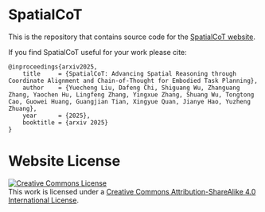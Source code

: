 # SpatialCoT

This is the repository that contains source code for the [SpatialCoT website](https://spatialcot.github.io).

If you find SpatialCoT useful for your work please cite:
```
@inproceedings{arxiv2025,
    title     = {SpatialCoT: Advancing Spatial Reasoning through Coordinate Alignment and Chain-of-Thought for Embodied Task Planning},
    author    = {Yuecheng Liu, Dafeng Chi, Shiguang Wu, Zhanguang Zhang, Yaochen Hu, Lingfeng Zhang, Yingxue Zhang, Shuang Wu, Tongtong Cao, Guowei Huang, Guangjian Tian, Xingyue Quan, Jianye Hao, Yuzheng Zhuang},
    year      = {2025},
    booktitle = {arxiv 2025}
}
```

# Website License
<a rel="license" href="http://creativecommons.org/licenses/by-sa/4.0/"><img alt="Creative Commons License" style="border-width:0" src="https://i.creativecommons.org/l/by-sa/4.0/88x31.png" /></a><br />This work is licensed under a <a rel="license" href="http://creativecommons.org/licenses/by-sa/4.0/">Creative Commons Attribution-ShareAlike 4.0 International License</a>.
